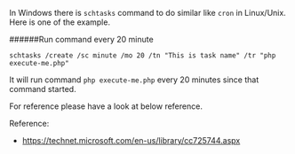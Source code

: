 In Windows there is `schtasks` command to do similar like `cron` in Linux/Unix. Here is one of the example.

######Run command every 20 minute

~~~
schtasks /create /sc minute /mo 20 /tn "This is task name" /tr "php execute-me.php"
~~~

It will run command `php execute-me.php` every 20 minutes since that command started.

For reference please have a look at below reference.

Reference:
- https://technet.microsoft.com/en-us/library/cc725744.aspx
